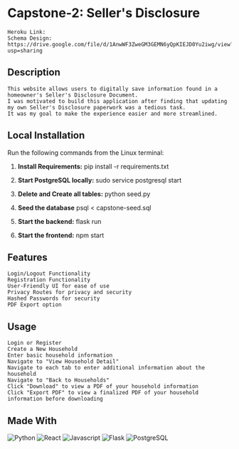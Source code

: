 # Capstone-2: Seller's Disclosure
```
Heroku Link:
Schema Design: https://drive.google.com/file/d/1AnwWF3ZweGM3GEMN6yQpKIEJD0Yu2iwg/view?usp=sharing
```

## Description
```
This website allows users to digitally save information found in a homeowner's Seller's Disclosure Document.
I was motivated to build this application after finding that updating my own Seller's Disclosure paperwork was a tedious task.
It was my goal to make the experience easier and more streamlined.
```

## Local Installation
Run the following commands from the Linux terminal:

1.  **Install Requirements:**
    pip install -r requirements.txt

2.  **Start PostgreSQL locally:**
    sudo service postgresql start

3.  **Delete and Create all tables:**
    python seed.py

4.  **Seed the database**
    psql < capstone-seed.sql

5.  **Start the backend:**
    flask run

6.  **Start the frontend:**
    npm start

## Features
```
Login/Logout Functionality
Registration Functionality
User-Friendly UI for ease of use
Privacy Routes for privacy and security
Hashed Passwords for security
PDF Export option
```

## Usage
```
Login or Register
Create a New Household
Enter basic household information
Navigate to "View Household Detail"
Navigate to each tab to enter additional information about the household
Navigate to "Back to Households"
Click "Download" to view a PDF of your household information
Click "Export PDF" to view a finalized PDF of your household information before downloading
```

## Made With
![Python](https://img.shields.io/badge/Python-FFD43B?style=for-the-badge&logo=python&logoColor=blue)
![React](https://img.shields.io/badge/React-20232A?style=for-the-badge&logo=react&logoColor=61DAFB)
![Javascript](https://img.shields.io/badge/JavaScript-323330?style=for-the-badge&logo=javascript&logoColor=F7DF1E)
![Flask](https://img.shields.io/badge/Flask-000000?style=for-the-badge&logo=flask&logoColor=white)
![PostgreSQL](https://img.shields.io/badge/PostgreSQL-316192?style=for-the-badge&logo=postgresql&logoColor=white)